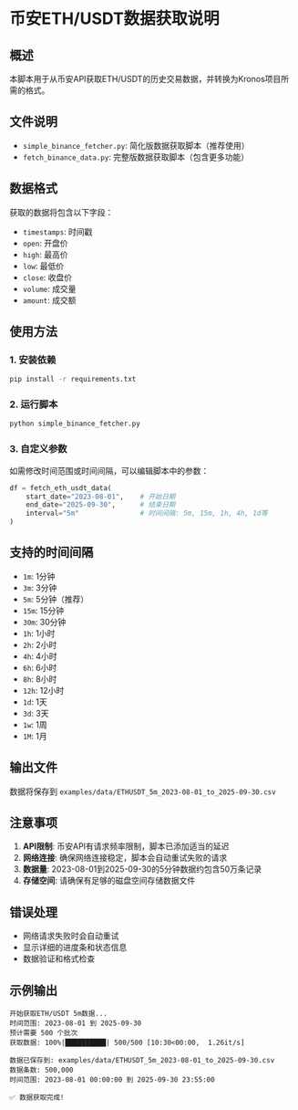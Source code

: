 # 币安ETH/USDT数据获取说明

## 概述
本脚本用于从币安API获取ETH/USDT的历史交易数据，并转换为Kronos项目所需的格式。

## 文件说明
- `simple_binance_fetcher.py`: 简化版数据获取脚本（推荐使用）
- `fetch_binance_data.py`: 完整版数据获取脚本（包含更多功能）

## 数据格式
获取的数据将包含以下字段：
- `timestamps`: 时间戳
- `open`: 开盘价
- `high`: 最高价
- `low`: 最低价
- `close`: 收盘价
- `volume`: 成交量
- `amount`: 成交额

## 使用方法

### 1. 安装依赖
```bash
pip install -r requirements.txt
```

### 2. 运行脚本
```bash
python simple_binance_fetcher.py
```

### 3. 自定义参数
如需修改时间范围或时间间隔，可以编辑脚本中的参数：

```python
df = fetch_eth_usdt_data(
    start_date="2023-08-01",    # 开始日期
    end_date="2025-09-30",      # 结束日期
    interval="5m"               # 时间间隔: 5m, 15m, 1h, 4h, 1d等
)
```

## 支持的时间间隔
- `1m`: 1分钟
- `3m`: 3分钟
- `5m`: 5分钟（推荐）
- `15m`: 15分钟
- `30m`: 30分钟
- `1h`: 1小时
- `2h`: 2小时
- `4h`: 4小时
- `6h`: 6小时
- `8h`: 8小时
- `12h`: 12小时
- `1d`: 1天
- `3d`: 3天
- `1w`: 1周
- `1M`: 1月

## 输出文件
数据将保存到 `examples/data/ETHUSDT_5m_2023-08-01_to_2025-09-30.csv`

## 注意事项
1. **API限制**: 币安API有请求频率限制，脚本已添加适当的延迟
2. **网络连接**: 确保网络连接稳定，脚本会自动重试失败的请求
3. **数据量**: 2023-08-01到2025-09-30的5分钟数据约包含50万条记录
4. **存储空间**: 请确保有足够的磁盘空间存储数据文件

## 错误处理
- 网络请求失败时会自动重试
- 显示详细的进度条和状态信息
- 数据验证和格式检查

## 示例输出
```
开始获取ETH/USDT 5m数据...
时间范围: 2023-08-01 到 2025-09-30
预计需要 500 个批次
获取数据: 100%|██████████| 500/500 [10:30<00:00,  1.26it/s]

数据已保存到: examples/data/ETHUSDT_5m_2023-08-01_to_2025-09-30.csv
数据条数: 500,000
时间范围: 2023-08-01 00:00:00 到 2025-09-30 23:55:00

✅ 数据获取完成!
```
